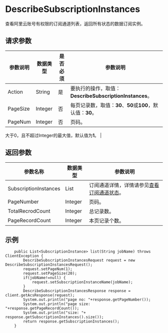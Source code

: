 # DescribeSubscriptionInstances

查看阿里云账号有权限的订阅通道列表，返回所有状态的数据订阅实例。

## 请求参数

|参数说明|数据类型|是否必须|参数说明|
|----|----|----|----|
|Action|String|是|要执行的操作，取值：**DescribeSubscriptionInstances**。|
|PageSize|Integer|否|每页记录数，取值：**30**、**50**或**100**，默认值：**30**。|
|PageNum|Integer|否|页码。

大于0，且不超过Integer的最大值，默认值为**1**。 |

## 返回参数

|参数名称|数据类型|参数说明|
|----|----|----|
|SubscriptionInstances|List|订阅通道详情，详情请参见[查看订阅通道状态](/cn.zh-CN/API参考/数据订阅/查看订阅通道状态.md)。|
|PageNumber|Integer|页码。|
|TotalRecrodCount|Integer|总记录数。|
|PageRecordCount|Integer|本页记录个数。|

## 示例

```
    public List<SubscriptionInstance> list(String jobName) throws ClientException {
        DescribeSubscriptionInstancesRequest request = new DescribeSubscriptionInstancesRequest();
        request.setPageNum(1);
        request.setPageSize(20);
        if(jobName!=null) {
            request.setSubscriptionInstanceName(jobName);
        }
        DescribeSubscriptionInstancesResponse response = client.getAcsResponse(request);
        System.out.println("page no: "+response.getPageNumber());
        System.out.println("page size: "+response.getPageRecordCount());
        System.out.println("size: "+ response.getSubscriptionInstances().size());
        return response.getSubscriptionInstances();
    }
```

